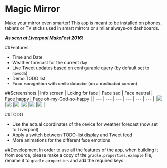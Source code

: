 # Magic Mirror
Make your mirror even smarter!
This app is meant to be installed on phones, tablets or TV sticks used in smart mirrors or similar always-on dashboards.

**_As seen at Liverpool MakeFest 2016!_**

##Features
* Time and Date
* Weather forecast for the current day
* Live Tweet updates based on configurable query (by default set to `novoda`)
* Demo TODO list
* Face recognition with smile detector (on a dedicated screen)

##Screenshots
| Info screen | Loking for face | Face sad | Face neutral | Face happy | Face oh-my-God-so-happy | 
| --- | --- | --- | --- | --- | --- |
|![](screenshots/info_screen.png) |![](screenshots/0_looking.png) |![](screenshots/1_sad.png) |![](screenshots/2_neutral.png) |![](screenshots/3_happy.png) |![](screenshots/4_omgSoHappy.png) |

##TODO
* Use the actual coordinates of the device for weather forecast (now set to Liverpool)
* Apply a switch between TODO-list display and Tweet feed
* More animations for the different face emotions

##Development
In order to use all the features of the app, when building it from source, please make a copy of the `gradle.properties.example` file, rename it to `gradle.properties` and add the required keys.

